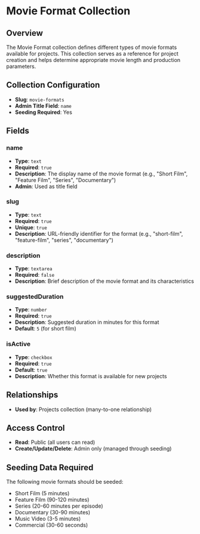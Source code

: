 # Movie Format Collection

## Overview
The Movie Format collection defines different types of movie formats available for projects. This collection serves as a reference for project creation and helps determine appropriate movie length and production parameters.

## Collection Configuration
- **Slug**: `movie-formats`
- **Admin Title Field**: `name`
- **Seeding Required**: Yes

## Fields

### name
- **Type**: `text`
- **Required**: `true`
- **Description**: The display name of the movie format (e.g., "Short Film", "Feature Film", "Series", "Documentary")
- **Admin**: Used as title field

### slug
- **Type**: `text`
- **Required**: `true`
- **Unique**: `true`
- **Description**: URL-friendly identifier for the format (e.g., "short-film", "feature-film", "series", "documentary")

### description
- **Type**: `textarea`
- **Required**: `false`
- **Description**: Brief description of the movie format and its characteristics

### suggestedDuration
- **Type**: `number`
- **Required**: `true`
- **Description**: Suggested duration in minutes for this format
- **Default**: `5` (for short film)


### isActive
- **Type**: `checkbox`
- **Required**: `true`
- **Default**: `true`
- **Description**: Whether this format is available for new projects

## Relationships
- **Used by**: Projects collection (many-to-one relationship)

## Access Control
- **Read**: Public (all users can read)
- **Create/Update/Delete**: Admin only (managed through seeding)

## Seeding Data Required
The following movie formats should be seeded:
- Short Film (5 minutes)
- Feature Film (90-120 minutes)
- Series (20-60 minutes per episode)
- Documentary (30-90 minutes)
- Music Video (3-5 minutes)
- Commercial (30-60 seconds)